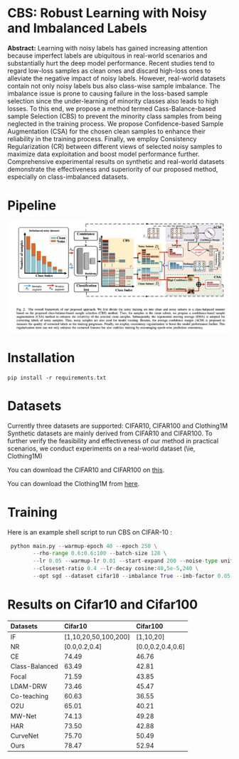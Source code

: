 # CBS: Robust Learning with Noisy and Imbalanced Labels
**Abstract:** Learning with noisy labels has gained increasing attention because imperfect labels are ubiquitous in real-world scenarios and substantially hurt the deep model performance.
Recent studies tend to regard low-loss samples as clean ones and discard high-loss ones to alleviate the negative impact of noisy labels. However, real-world datasets contain not only noisy labels bus also class-wise sample imbalance. The imbalance issue is prone to causing failure in the loss-based sample selection since the under-learning of minority classes also leads to high losses. To this end, we propose a method termed Cass-Balance-based sample Selection (CBS) to prevent the minority class samples from being neglected in the training process. We propose Confidence-based Sample Augmentation (CSA) for the chosen clean samples to enhance their reliability in the training process. Finally, we employ Consistency Regularization (CR) between different views of selected noisy samples to maximize data exploitation and boost model performance further. Comprehensive experimental results on synthetic and real-world datasets demonstrate the effectiveness and superiority of our proposed method, especially on class-imbalanced datasets.

# Pipeline

![framework](Figure.png)

# Installation
```
pip install -r requirements.txt
```

# Datasets
Currently three datasets are supported: CIFAR10, CIFAR100 and Clothing1M
Synthetic datasets are mainly derived from CIFAR10 and CIFAR100. 
To further verify the feasibility and effectiveness of our method in practical scenarios, we conduct experiments on a real-world dataset (\ie, Clothing1M)

You can download the CIFAR10 and CIFAR100 on [this](https://www.cs.toronto.edu/~kriz/cifar.html).

You can download the Clothing1M from [here](https://github.com/lightas/Occluded-DukeMTMC-Dataset).

# Training

Here is an example shell script to run CBS on CIFAR-10 :

```python
 python main.py --warmup-epoch 40 --epoch 250 \
        --rho-range 0.6:0.6:100 --batch-size 128 \
        --lr 0.05 --warmup-lr 0.01 --start-expand 200 --noise-type unif \
        --closeset-ratio 0.4 --lr-decay cosine:40,5e-5,240 \
        --opt sgd --dataset cifar10 --imbalance True --imb-factor 0.05 --alpha 0.6 --aph 0.35
```
# Results on Cifar10 and Cifar100

| Datasets               |  Cifar10               |   Cifar100                | 
|:-----------------------|:-----------------------|:--------------------------|
|  IF                    | [1,10,20,50,100,200]   |    [1,10,20]              |
|  NR                    |  [0.0,0.2,0.4]         |     [0.0,0.2,0.4,0.6]     |
|  CE                    |  74.49                 | 46.76                     |
|  Class-Balanced        |63.49                   |     42.81                 |
|  Focal                 |71.59                   |         43.85             |
|  LDAM-DRW              |  73.46                 |         45.47             |
|Co-teaching             |  60.63                 |         36.55             |
|O2U                     |  65.01                 |         40.21             |
|MW-Net                  |  74.13                 |         49.28             |
|HAR                     | 73.50                  |          42.88            |
|CurveNet                |  75.70                 | 50.49                     |
|Ours                    |78.47                   |     52.94                 |

